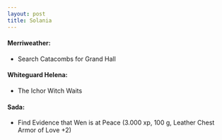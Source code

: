 ```yaml
---
layout: post
title: Solania
---
```


#### Merriweather:

* Search Catacombs for Grand Hall

#### Whiteguard Helena:

* The Ichor Witch Waits

#### Sada:

* Find Evidence that Wen is at Peace (3.000 xp, 100 g, Leather Chest Armor of Love +2)

